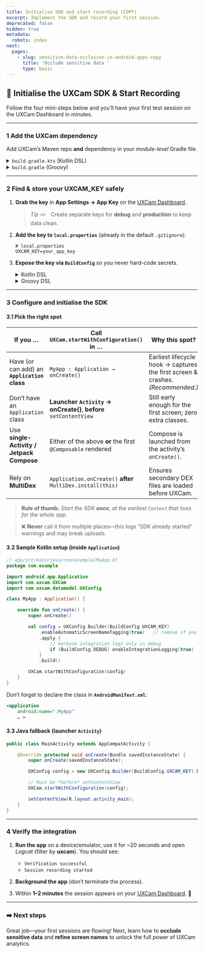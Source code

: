 ```yaml
---
title: Initialise SDK and start recording (COPY)
excerpt: Implement the SDK and record your first session.
deprecated: false
hidden: true
metadata:
  robots: index
next:
  pages:
    - slug: sensitive-data-occlusion-in-android-apps-copy
      title: 'Occlude sensitive data '
      type: basic
---
```

## 🚀 Initialise the UXCam SDK & Start Recording

Follow the four mini-steps below and you’ll have your first test session on the UXCam Dashboard in minutes.

---

### 1   Add the UXCam dependency

Add UXCam’s Maven repo **and** dependency in your *module-level* Gradle file.

<details>
<summary><code>build.gradle.kts</code> (Kotlin DSL)</summary>

```kotlin
repositories {
    maven { url = uri("https://sdk.uxcam.com/android/") }
}

dependencies {
    implementation("com.uxcam:uxcam:3.+")
}
````

</details>

<details>
<summary><code>build.gradle</code> (Groovy)</summary>

```groovy
repositories {
    maven { url 'https://sdk.uxcam.com/android/' }
}

dependencies {
    implementation 'com.uxcam:uxcam:3.+'
}
```

</details>

---

### 2   Find & store your **UXCAM\_KEY** safely

1. **Grab the key** in **App Settings → App Key** on the [UXCam Dashboard](https://app.uxcam.com).

   > *Tip ✏️* Create separate keys for **debug** and **production** to keep data clean.
2. **Add the key to `local.properties`** (already in the default `.gitignore`):

   ```properties
   # local.properties
   UXCAM_KEY=your_app_key
   ```
3. **Expose the key via `BuildConfig`** so you never hard-code secrets.

   <details>
   <summary>Kotlin DSL</summary>

   ```kotlin
   // app/build.gradle.kts
   val uxcamKey: String = project.findProperty("UXCAM_KEY") as? String ?: ""

   android {
       defaultConfig {
           buildConfigField("String", "UXCAM_KEY", "\"$uxcamKey\"")
       }
   }
   ```

   </details>

   <details>
   <summary>Groovy DSL</summary>

   ```groovy
   // app/build.gradle
   def uxcamKey = project.findProperty("UXCAM_KEY") ?: ""

   android {
       defaultConfig {
           buildConfigField "String", "UXCAM_KEY", "\"${uxcamKey}\""
       }
   }
   ```

   </details>

---

### 3   Configure **and** initialise the SDK

#### 3.1  Pick the right spot

| **If you …**                                 | **Call `UXCam.startWithConfiguration()` in …**                    | **Why this spot?**                                                              |
| -------------------------------------------- | ----------------------------------------------------------------- | ------------------------------------------------------------------------------- |
| Have (or can add) an **`Application` class** | `MyApp : Application → onCreate()`                                | Earliest lifecycle hook → captures the first screen & crashes. *(Recommended.)* |
| Don’t have an `Application` class            | **Launcher `Activity` → onCreate()**, **before** `setContentView` | Still early enough for the first screen; zero extra classes.                    |
| Use **single-Activity / Jetpack Compose**    | Either of the above **or** the first `@Composable` rendered       | Compose is launched from the activity’s `onCreate()`.                           |
| Rely on **MultiDex**                         | `Application.onCreate()` **after** `MultiDex.install(this)`       | Ensures secondary DEX files are loaded before UXCam.                            |

> **Rule of thumb:** *Start the SDK **once**, at the earliest `Context` that lives for the whole app.*

> ❌ **Never** call it from multiple places—this logs “SDK already started” warnings and may break uploads.

#### 3.2  Sample Kotlin setup (inside `Application`)

```kotlin
// app/src/main/java/com/example/MyApp.kt
package com.example

import android.app.Application
import com.uxcam.UXCam
import com.uxcam.datamodel.UXConfig

class MyApp : Application() {

    override fun onCreate() {
        super.onCreate()

        val config = UXConfig.Builder(BuildConfig.UXCAM_KEY)
            .enableAutomaticScreenNameTagging(true)   // remove if you tag screens manually
            .apply {
                // Verbose integration logs only in debug
                if (BuildConfig.DEBUG) enableIntegrationLogging(true)
            }
            .build()

        UXCam.startWithConfiguration(config)
    }
}
```

Don’t forget to declare the class in **`AndroidManifest.xml`**:

```xml
<application
    android:name=".MyApp"
    … >
```

#### 3.3  Java fallback (launcher `Activity`)

```java
public class MainActivity extends AppCompatActivity {

    @Override protected void onCreate(Bundle savedInstanceState) {
        super.onCreate(savedInstanceState);

        UXConfig config = new UXConfig.Builder(BuildConfig.UXCAM_KEY).build();

        // Must be *before* setContentView
        UXCam.startWithConfiguration(config);

        setContentView(R.layout.activity_main);
    }
}
```

---

### 4   Verify the integration

1. **Run the app** on a device/emulator, use it for \~20 seconds and open *Logcat* (filter by **uxcam**).
   You should see:

   * `Verification successful`
   * `Session recording started`
2. **Background the app** (don’t terminate the process).
3. Within **1–2 minutes** the session appears on your [UXCam Dashboard](https://app.uxcam.com). 🎉

---

### ➡️ Next steps

Great job—your first sessions are flowing!
Next, learn how to **occlude sensitive data** and **refine screen names** to unlock the full power of UXCam analytics.

